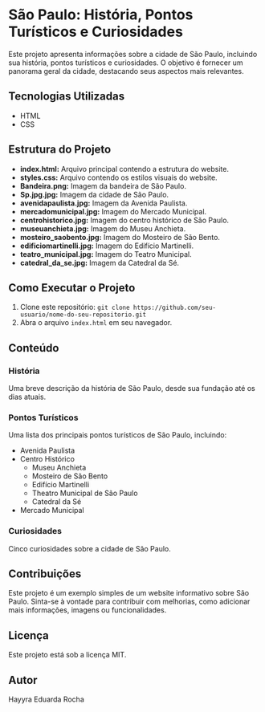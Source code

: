 # São Paulo: História, Pontos Turísticos e Curiosidades

Este projeto apresenta informações sobre a cidade de São Paulo, incluindo sua história, pontos turísticos e curiosidades. O objetivo é fornecer um panorama geral da cidade, destacando seus aspectos mais relevantes.

## Tecnologias Utilizadas

* HTML
* CSS

## Estrutura do Projeto

* **index.html:** Arquivo principal contendo a estrutura do website.
* **styles.css:** Arquivo contendo os estilos visuais do website.
* **Bandeira.png:** Imagem da bandeira de São Paulo.
* **Sp.jpg.jpg:** Imagem da cidade de São Paulo.
* **avenidapaulista.jpg:** Imagem da Avenida Paulista.
* **mercadomunicipal.jpg:** Imagem do Mercado Municipal.
* **centrohistorico.jpg:** Imagem do centro histórico de São Paulo.
* **museuanchieta.jpg:** Imagem do Museu Anchieta.
* **mosteiro_saobento.jpg:** Imagem do Mosteiro de São Bento.
* **edificiomartinelli.jpg:** Imagem do Edifício Martinelli.
* **teatro_municipal.jpg:** Imagem do Teatro Municipal.
* **catedral_da_se.jpg:** Imagem da Catedral da Sé.

## Como Executar o Projeto

1. Clone este repositório: `git clone https://github.com/seu-usuario/nome-do-seu-repositorio.git`
2. Abra o arquivo `index.html` em seu navegador.

## Conteúdo

### História

Uma breve descrição da história de São Paulo, desde sua fundação até os dias atuais.

### Pontos Turísticos

Uma lista dos principais pontos turísticos de São Paulo, incluindo:

* Avenida Paulista
* Centro Histórico
    * Museu Anchieta
    * Mosteiro de São Bento
    * Edifício Martinelli
    * Theatro Municipal de São Paulo
    * Catedral da Sé
* Mercado Municipal

### Curiosidades

Cinco curiosidades sobre a cidade de São Paulo.

## Contribuições

Este projeto é um exemplo simples de um website informativo sobre São Paulo. Sinta-se à vontade para contribuir com melhorias, como adicionar mais informações, imagens ou funcionalidades.

## Licença

Este projeto está sob a licença MIT.

## Autor

Hayyra Eduarda Rocha
